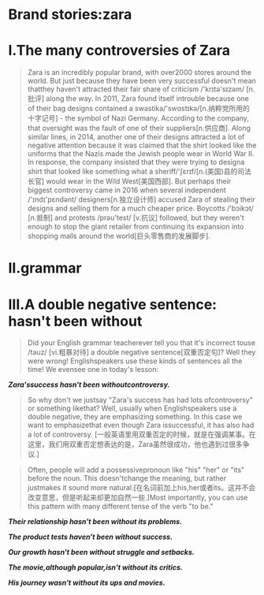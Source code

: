 # Brand stories:zara
# I.The many controversies of Zara
> Zara is an incredibly popular brand, with over2000 stores around the world. But just because they have been very successful doesn't mean thatthey haven't attracted their fair share of criticism /'krɪtə'sɪzəm/ [n.批评] along the way. In 2011, Zara found itself introuble because one of their bag designs contained a swastika/'swɑstɪkə/[n.纳粹党所用的十字记号] - the symbol of Nazi Germany. According to the company, that oversight was the fault of one of their suppliers[n.供应商]. Along similar lines, in 2014, another one of their designs attracted a lot of negative attention because it was claimed that the shirt looked like the uniforms that the Nazis made the Jewish people wear in World War II. In response, the company insisted that they were trying to designa shirt that looked like something what a sheriff/'ʃɛrɪf/[n.(美国)县的司法长官] would wear in the Wild West[美国西部]. But perhaps their biggest controversy came in 2016 when several independent /'ɪndɪ'pɛndənt/ designers[n.独立设计师] accused Zara of stealing their designs and selling them for a much cheaper price. Boycotts /'bɔikɔt/ [n.抵制] and protests /prəu'test/ [v.抗议] followed, but they weren't enough to stop the giant retailer from continuing its expansion into shopping malls around the world[巨头零售商的发展脚步].

# II.grammar





# III.A double negative sentence: hasn't been without
> Did your English grammar teacherever tell you that it's incorrect touse /tauz/ [vi.粗暴对待] a double negative sentence[双重否定句]? Well they were wrong! Englishspeakers use these kinds of sentences all the time! We evensee one in today's lesson: 

***Zara'ssuccess hasn't been withoutcontroversy.*** 

> So why don't we justsay "Zara's success has had lots ofcontroversy" or something likethat? Well, usually when Englishspeakers use a double negative, they are emphasizing something. In this case we want to emphasizethat even though Zara issuccessful, it has also had a lot of controversy. [一般英语里用双重否定的时候，就是在强调某事。在这里，我们用双重否定想表达的是，Zara虽然很成功，他也遇到过很多争议.]

> Often, people will add a possessivepronoun like "his" "her" or "its" before the noun. This doesn'tchange the meaning, but rather justmakes it sound more natural.[在名词前加上his,her或者its。这并不会改变意思，但是听起来却更加自然一些.]Most importantly, you can use this pattern with many different tense of the verb "to be." 

***Their relationship hasn't been without its problems.***

***The product tests haven't been without success.***

***Our growth hasn't been without struggle and setbacks.***

***The movie,although popular,isn't without its critics.***

***His journey wasn't without its ups and movies.***








